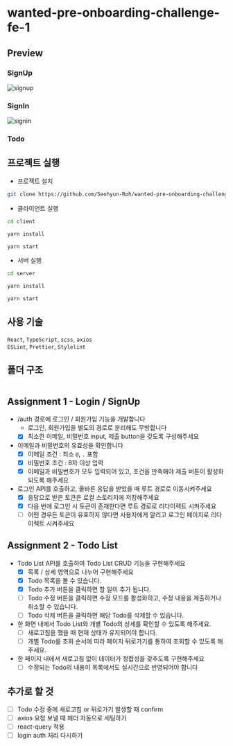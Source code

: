 # wanted-pre-onboarding-challenge-fe-1

## Preview

### SignUp

![signup](https://user-images.githubusercontent.com/76952602/211880478-357ed35a-ba81-4cc9-93f1-ee48677259b4.png)

### SignIn

![signin](https://user-images.githubusercontent.com/76952602/211880700-35092dc3-e7b2-4729-8e72-9066c8f4f643.png)

### Todo

## 프로젝트 실행

- 프로젝트 설치

```bash
git clone https://github.com/Seohyun-Roh/wanted-pre-onboarding-challenge-fe-1.git
```

- 클라이언트 실행

```bash
cd client

yarn install

yarn start
```

- 서버 실행

```bash
cd server

yarn install

yarn start
```

## 사용 기술

`React`, `TypeScript`, `scss`, `axios`  
`ESLint`, `Prettier`, `Stylelint`

## 폴더 구조

```bash

```

## Assignment 1 - Login / SignUp

- /auth 경로에 로그인 / 회원가입 기능을 개발합니다
  - 로그인, 회원가입을 별도의 경로로 분리해도 무방합니다
  - [x] 최소한 이메일, 비밀번호 input, 제출 button을 갖도록 구성해주세요
- 이메일과 비밀번호의 유효성을 확인합니다
  - [x] 이메일 조건 : 최소 `@`, `.` 포함
  - [x] 비밀번호 조건 : 8자 이상 입력
  - [x] 이메일과 비밀번호가 모두 입력되어 있고, 조건을 만족해야 제출 버튼이 활성화 되도록 해주세요
- 로그인 API를 호출하고, 올바른 응답을 받았을 때 루트 경로로 이동시켜주세요
  - [x] 응답으로 받은 토큰은 로컬 스토리지에 저장해주세요
  - [x] 다음 번에 로그인 시 토큰이 존재한다면 루트 경로로 리다이렉트 시켜주세요
  - [ ] 어떤 경우든 토큰이 유효하지 않다면 사용자에게 알리고 로그인 페이지로 리다이렉트 시켜주세요

## Assignment 2 - Todo List

- Todo List API를 호출하여 Todo List CRUD 기능을 구현해주세요
  - [x] 목록 / 상세 영역으로 나누어 구현해주세요
  - [x] Todo 목록을 볼 수 있습니다.
  - [x] Todo 추가 버튼을 클릭하면 할 일이 추가 됩니다.
  - [ ] Todo 수정 버튼을 클릭하면 수정 모드를 활성화하고, 수정 내용을 제출하거나 취소할 수 있습니다.
  - [ ] Todo 삭제 버튼을 클릭하면 해당 Todo를 삭제할 수 있습니다.
- 한 화면 내에서 Todo List와 개별 Todo의 상세를 확인할 수 있도록 해주세요.
  - [ ] 새로고침을 했을 때 현재 상태가 유지되어야 합니다.
  - [ ] 개별 Todo를 조회 순서에 따라 페이지 뒤로가기를 통하여 조회할 수 있도록 해주세요.
- 한 페이지 내에서 새로고침 없이 데이터가 정합성을 갖추도록 구현해주세요
  - [ ] 수정되는 Todo의 내용이 목록에서도 실시간으로 반영되어야 합니다

## 추가로 할 것

- [ ] Todo 수정 중에 새로고침 or 뒤로가기 발생할 때 confirm
- [ ] axios 요청 보낼 때 헤더 자동으로 세팅하기
- [ ] react-query 적용
- [ ] login auth 처리 다시하기
